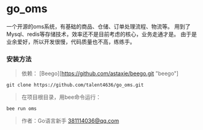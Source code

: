 # go_oms
一个开源的oms系统，有基础的商品、仓储、订单处理流程、物流等。
用到了Mysql、redis等存储技术，效率还不是目前考虑的核心，业务走通才是。
由于是业余爱好，所以开发很慢，代码质量也不高，练练手。

### 安装方法
>依赖：
[Beego][https://github.com/astaxie/beego.git "beego"]
```
git clone https://github.com/talent4636/go_oms.git
```
>在项目根目录，用bee命令运行：
```
bee run oms
```

>作者：Go语言新手 381114036@qq.com